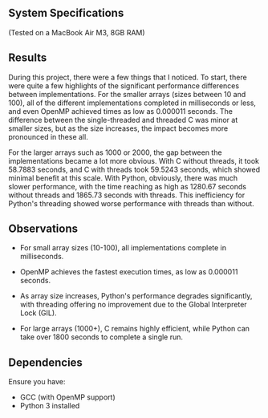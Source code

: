## System Specifications 
(Tested on a MacBook Air M3, 8GB RAM)

## Results
During this project, there were a few things that I noticed. To start, there were quite a few highlights of the significant performance differences between implementations. For the smaller arrays (sizes between 10 and 100), all of the different implementations completed in milliseconds or less, and even OpenMP achieved times as low as 0.000011 seconds. The difference between the single-threaded and threaded C was minor at smaller sizes, but as the size increases, the impact becomes more pronounced in these all.

For the larger arrays such as 1000 or 2000, the gap between the implementations became a lot more obvious. With C without threads, it took 58.7883 seconds, and C with threads took 59.5243 seconds, which showed minimal benefit at this scale. With Python, obviously, there was much slower performance, with the time reaching as high as 1280.67 seconds without threads and 1865.73 seconds with threads. This inefficiency for Python's threading showed worse performance with threads than without.

## Observations

- For small array sizes (10-100), all implementations complete in milliseconds.

- OpenMP achieves the fastest execution times, as low as 0.000011 seconds.

- As array size increases, Python's performance degrades significantly, with threading offering no improvement due to the Global Interpreter Lock (GIL).

- For large arrays (1000+), C remains highly efficient, while Python can take over 1800 seconds to complete a single run.

## Dependencies
Ensure you have:

- GCC (with OpenMP support)
- Python 3 installed
